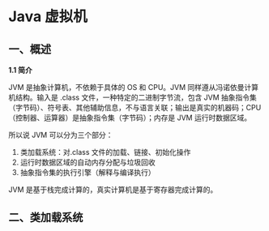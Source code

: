 # Java 虚拟机
## 一、概述
**1.1 简介**  

JVM 是抽象计算机，不依赖于具体的 OS 和 CPU。JVM 同样遵从冯诺依曼计算机结构。输入是 .class 文件，一种特定的二进制字节流，包含 JVM 抽象指令集（字节码）、符号表、其他辅助信息，不与语言关联；输出是真实的机器码；CPU（控制器、运算器）是抽象指令集（字节码）；内存是 JVM 运行时数据区域。

所以说 JVM 可以分为三个部分：  
1. 类加载系统：对.class 文件的加载、链接、初始化操作
2. 运行时数据区域的自动内存分配与垃圾回收
3. 抽象指令集的执行引擎（解释与编译执行）
  
JVM 是基于栈完成计算的，真实计算机是基于寄存器完成计算的。 

## 二、类加载系统
